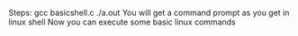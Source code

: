 Steps:
gcc basicshell.c
./a.out
You will get a command prompt as you get in linux shell
Now you can execute some basic linux commands
